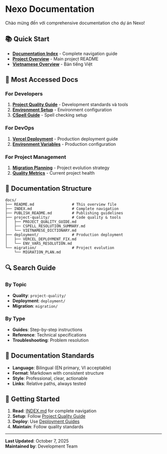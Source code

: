 # Nexo Documentation

Chào mừng đến với comprehensive documentation cho dự án Nexo!

## 📚 Quick Start

- **[Documentation Index](./INDEX.md)** - Complete navigation guide
- **[Project Overview](../README.md)** - Main project README
- **[Vietnamese Overview](../README.vi-VN.md)** - Bản tiếng Việt

## 🎯 Most Accessed Docs

### For Developers

1. **[Project Quality Guide](./project-quality/PROJECT_QUALITY_GUIDE.md)** - Development standards và tools
2. **[Environment Setup](./deployment/ENV_VARS_RESOLUTION.md)** - Environment configuration
3. **[CSpell Guide](./project-quality/CSPELL_RESOLUTION_SUMMARY.md)** - Spell checking setup

### For DevOps

1. **[Vercel Deployment](./deployment/VERCEL_DEPLOYMENT_FIX.md)** - Production deployment guide
2. **[Environment Variables](./deployment/ENV_VARS_RESOLUTION.md)** - Production configuration

### For Project Management

1. **[Migration Planning](./migration/MIGRATION_PLAN.md)** - Project evolution strategy
2. **[Quality Metrics](./project-quality/PROJECT_QUALITY_GUIDE.md)** - Current project health

## 📁 Documentation Structure

```
docs/
├── README.md                 # This overview file
├── INDEX.md                  # Complete navigation
├── PUBLISH_README.md         # Publishing guidelines
├── project-quality/          # Code quality & tools
│   ├── PROJECT_QUALITY_GUIDE.md
│   ├── CSPELL_RESOLUTION_SUMMARY.md
│   └── VIETNAMESE_DICTIONARY.md
├── deployment/               # Production deployment
│   ├── VERCEL_DEPLOYMENT_FIX.md
│   └── ENV_VARS_RESOLUTION.md
└── migration/                # Project evolution
    └── MIGRATION_PLAN.md
```

## 🔍 Search Guide

### By Topic

- **Quality**: `project-quality/`
- **Deployment**: `deployment/`
- **Migration**: `migration/`

### By Type

- **Guides**: Step-by-step instructions
- **Reference**: Technical specifications
- **Troubleshooting**: Problem resolution

## 🎨 Documentation Standards

- **Language**: Bilingual (EN primary, VI acceptable)
- **Format**: Markdown with consistent structure
- **Style**: Professional, clear, actionable
- **Links**: Relative paths, always tested

## 🚀 Getting Started

1. **Read**: [INDEX.md](./INDEX.md) for complete navigation
2. **Setup**: Follow [Project Quality Guide](./project-quality/PROJECT_QUALITY_GUIDE.md)
3. **Deploy**: Use [Deployment Guides](./deployment/)
4. **Maintain**: Follow quality standards

---

**Last Updated**: October 7, 2025  
**Maintained by**: Development Team
